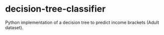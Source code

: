 # decision-tree-classifier
Python implementation of a decision tree to predict income brackets (Adult dataset).
